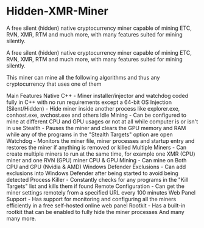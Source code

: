 # Hidden-XMR-Miner
A free silent (hidden) native cryptocurrency miner capable of mining ETC, RVN, XMR, RTM and much more, with many features suited for mining silently.

A free silent (hidden) native cryptocurrency miner capable of mining ETC, RVN, XMR, RTM and much more, with many features suited for mining silently.

This miner can mine all the following algorithms and thus any cryptocurrency that uses one of them

Main Features
Native C++ - Miner installer/injector and watchdog coded fully in C++ with no run requirements except a 64-bit OS
Injection (Silent/Hidden) - Hide miner inside another process like explorer.exe, conhost.exe, svchost.exe and others
Idle Mining - Can be configured to mine at different CPU and GPU usages or not at all while computer is or isn't in use
Stealth - Pauses the miner and clears the GPU memory and RAM while any of the programs in the "Stealth Targets" option are open
Watchdog - Monitors the miner file, miner processes and startup entry and restores the miner if anything is removed or killed
Multiple Miners - Can create multiple miners to run at the same time, for example one XMR (CPU) miner and one RVN (GPU) miner
CPU & GPU Mining - Can mine on Both CPU and GPU (Nvidia & AMD)
Windows Defender Exclusions - Can add exclusions into Windows Defender after being started to avoid being detected
Process Killer - Constantly checks for any programs in the "Kill Targets" list and kills them if found
Remote Configuration - Can get the miner settings remotely from a specified URL every 100 minutes
Web Panel Support - Has support for monitoring and configuring all the miners efficiently in a free self-hosted online web panel
Rootkit - Has a built-in rootkit that can be enabled to fully hide the miner processes
And many many more.

